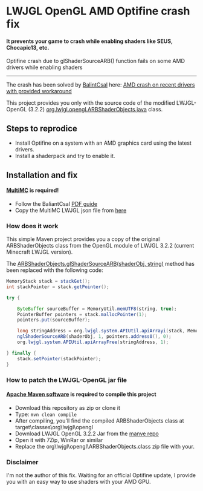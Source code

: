# LWJGL OpenGL AMD Optifine crash fix
#### It prevents your game to crash while enabling shaders like SEUS, Chocapic13, etc.

Optifine crash due to glShaderSourceARB() function fails on some AMD drivers while enabling shaders

---

The crash has been solved by [BalintCsal](https://github.com/BalintCsala) here: [AMD crash on recent drivers with provided workaround](https://github.com/sp614x/optifine/issues/5852)

This project provides you only with the source code of the modified LWJGL-OpenGL (3.2.2) [org.lwjgl.opengl.ARBShaderObjects.java](https://github.com/gamerover98/Optifine-AMD-fix/blob/main/src/main/java/org/lwjgl/opengl/ARBShaderObjects.java) class.

## Steps to reprodice

- Install Optifine on a system with an AMD graphics card using the latest drivers.
- Install a shaderpack and try to enable it.

## Installation and fix
#### [MultiMC](https://multimc.org/#Download) is required!

- Follow the BaliantCsal [PDF guide](https://github.com/sp614x/optifine/files/6702261/Getting_Optifine_shaders_working_on_some_AMD_cards.1.pdf)
- Copy the MultiMC LWJGL json file from [here](https://pastebin.com/raw/Lx8KGgie)

### How does it work
This simple Maven project provides you a copy of the original ARBShaderObjects class from the OpenGL module of LWJGL 3.2.2 (current Minecraft LWJGL version).

The [ARBShaderObjects.glShaderSourceARB(shaderObj, string)](https://github.com/gamerover98/Optifine-AMD-fix/blob/5ff71ff63275d5d14fe08c0e4d9fa477b0a12b5c/src/main/java/org/lwjgl/opengl/ARBShaderObjects.java#L213) method has been replaced with the following code:

```java
MemoryStack stack = stackGet();
int stackPointer = stack.getPointer();

try {

    ByteBuffer sourceBuffer = MemoryUtil.memUTF8(string, true);
    PointerBuffer pointers = stack.mallocPointer(1);
    pointers.put(sourceBuffer);

    long stringAddress = org.lwjgl.system.APIUtil.apiArrayi(stack, MemoryUtil::memUTF8, string);
    nglShaderSourceARB(shaderObj, 1, pointers.address0(), 0);
    org.lwjgl.system.APIUtil.apiArrayFree(stringAddress, 1);

} finally {
    stack.setPointer(stackPointer);
}
```

### How to patch the LWJGL-OpenGL jar file
#### [Apache Maven software](https://maven.apache.org/download.cgi) is required to compile this project


- Download this repository as zip or clone it
- Type: `mvn clean compile`
- After compiling, you'll find the compiled ARBShaderObjects class at target\classes\org\lwjgl\opengl
- Download LWJGL OpenGL 3.2.2 Jar from the [manve repo](https://mvnrepository.com/artifact/org.lwjgl/lwjgl-opengl/3.2.2)
- Open it with 7Zip, WinRar or similar
- Replace the org\lwjgl\opengl\ARBShaderObjects.class zip file with your.

### Disclaimer
I'm not the author of this fix. 
Waiting for an official Optifine update, I provide you with an easy way to use shaders with your AMD GPU.
